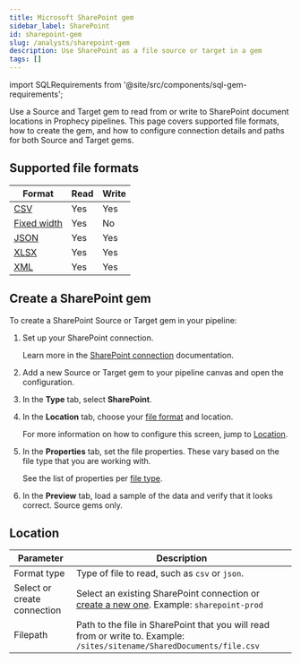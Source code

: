 ```yaml
---
title: Microsoft SharePoint gem
sidebar_label: SharePoint
id: sharepoint-gem
slug: /analysts/sharepoint-gem
description: Use SharePoint as a file source or target in a gem
tags: []
---
```


import SQLRequirements from '@site/src/components/sql-gem-requirements';

<SQLRequirements
  execution_engine="Prophecy Automate"
  sql_package_name=""
  sql_package_version=""
/>

Use a Source and Target gem to read from or write to SharePoint document locations in Prophecy pipelines. This page covers supported file formats, how to create the gem, and how to configure connection details and paths for both Source and Target gems.

## Supported file formats

| Format                               | Read | Write |
| ------------------------------------ | ---- | ----- |
| [CSV](/analysts/csv)                 | Yes  | Yes   |
| [Fixed width](/analysts/fixed-width) | Yes  | No    |
| [JSON](/analysts/json)               | Yes  | Yes   |
| [XLSX](/analysts/xlsx)               | Yes  | Yes   |
| [XML](/analysts/xml)                 | Yes  | Yes   |

## Create a SharePoint gem

To create a SharePoint Source or Target gem in your pipeline:

1. Set up your SharePoint connection.

   Learn more in the [SharePoint connection](/administration/fabrics/prophecy-fabrics/connections/sharepoint) documentation.

1. Add a new Source or Target gem to your pipeline canvas and open the configuration.
1. In the **Type** tab, select **SharePoint**.
1. In the **Location** tab, choose your [file format](#supported-file-formats) and location.

   For more information on how to configure this screen, jump to [Location](#location).

1. In the **Properties** tab, set the file properties. These vary based on the file type that you are working with.

   See the list of properties per [file type](/analysts/file-types).

1. In the **Preview** tab, load a sample of the data and verify that it looks correct. Source gems only.

## Location

| Parameter                   | Description                                                                                                                                                 |
| --------------------------- | ----------------------------------------------------------------------------------------------------------------------------------------------------------- |
| Format type                 | Type of file to read, such as `csv` or `json`.                                                                                                              |
| Select or create connection | Select an existing SharePoint connection or [create a new one](/administration/fabrics/prophecy-fabrics/connections/sharepoint). Example: `sharepoint-prod` |
| Filepath                    | Path to the file in SharePoint that you will read from or write to. Example: `/sites/sitename/SharedDocuments/file.csv`                                     |
